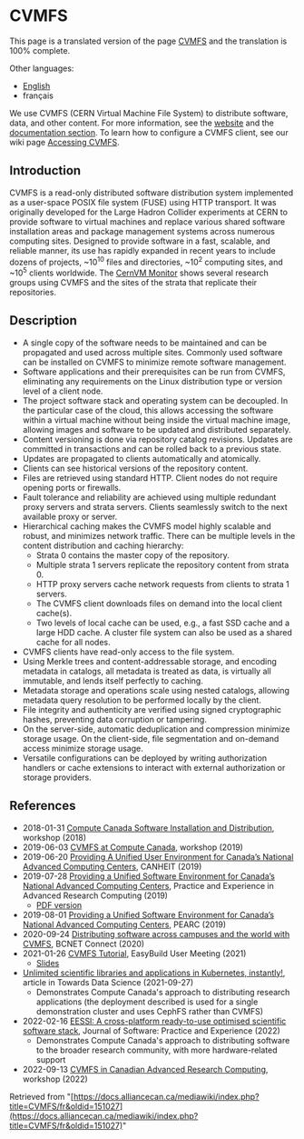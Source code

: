 # CVMFS

This page is a translated version of the page [CVMFS](https://docs.alliancecan.ca/mediawiki/index.php?title=CVMFS&oldid=151027) and the translation is 100% complete.

Other languages:

* [English](https://docs.alliancecan.ca/mediawiki/index.php?title=CVMFS&oldid=151027)
* français


We use CVMFS (CERN Virtual Machine File System) to distribute software, data, and other content. For more information, see the [website](https://cvmfs.readthedocs.io/en/latest/) and the [documentation section](https://cvmfs.readthedocs.io/en/latest/doc/). To learn how to configure a CVMFS client, see our wiki page [Accessing CVMFS](https://docs.alliancecan.ca/mediawiki/index.php?title=Acc%C3%A8s_%C3%A0_CVMFS&oldid=151026).


## Introduction

CVMFS is a read-only distributed software distribution system implemented as a user-space POSIX file system (FUSE) using HTTP transport. It was originally developed for the Large Hadron Collider experiments at CERN to provide software to virtual machines and replace various shared software installation areas and package management systems across numerous computing sites. Designed to provide software in a fast, scalable, and reliable manner, its use has rapidly expanded in recent years to include dozens of projects, ~10<sup>10</sup> files and directories, ~10<sup>2</sup> computing sites, and ~10<sup>5</sup> clients worldwide. The [CernVM Monitor](https://cernvm-monitor.web.cern.ch/) shows several research groups using CVMFS and the sites of the strata that replicate their repositories.


## Description

* A single copy of the software needs to be maintained and can be propagated and used across multiple sites. Commonly used software can be installed on CVMFS to minimize remote software management.
* Software applications and their prerequisites can be run from CVMFS, eliminating any requirements on the Linux distribution type or version level of a client node.
* The project software stack and operating system can be decoupled. In the particular case of the cloud, this allows accessing the software within a virtual machine without being inside the virtual machine image, allowing images and software to be updated and distributed separately.
* Content versioning is done via repository catalog revisions. Updates are committed in transactions and can be rolled back to a previous state.
* Updates are propagated to clients automatically and atomically.
* Clients can see historical versions of the repository content.
* Files are retrieved using standard HTTP. Client nodes do not require opening ports or firewalls.
* Fault tolerance and reliability are achieved using multiple redundant proxy servers and strata servers. Clients seamlessly switch to the next available proxy or server.
* Hierarchical caching makes the CVMFS model highly scalable and robust, and minimizes network traffic. There can be multiple levels in the content distribution and caching hierarchy:
    * Strata 0 contains the master copy of the repository.
    * Multiple strata 1 servers replicate the repository content from strata 0.
    * HTTP proxy servers cache network requests from clients to strata 1 servers.
    * The CVMFS client downloads files on demand into the local client cache(s).
    * Two levels of local cache can be used, e.g., a fast SSD cache and a large HDD cache. A cluster file system can also be used as a shared cache for all nodes.
* CVMFS clients have read-only access to the file system.
* Using Merkle trees and content-addressable storage, and encoding metadata in catalogs, all metadata is treated as data, is virtually all immutable, and lends itself perfectly to caching.
* Metadata storage and operations scale using nested catalogs, allowing metadata query resolution to be performed locally by the client.
* File integrity and authenticity are verified using signed cryptographic hashes, preventing data corruption or tampering.
* On the server-side, automatic deduplication and compression minimize storage usage. On the client-side, file segmentation and on-demand access minimize storage usage.
* Versatile configurations can be deployed by writing authorization handlers or cache extensions to interact with external authorization or storage providers.


## References

* 2018-01-31 [Compute Canada Software Installation and Distribution](https://www.computecanada.ca/), workshop (2018)
* 2019-06-03 [CVMFS at Compute Canada](https://www.computecanada.ca/), workshop (2019)
* 2019-06-20 [Providing A Unified User Environment for Canada’s National Advanced Computing Centers](https://www.canheit.ca/), CANHEIT (2019)
* 2019-07-28 [Providing a Unified Software Environment for Canada’s National Advanced Computing Centers](https://dl.acm.org/doi/10.1145/3341282.3341297), Practice and Experience in Advanced Research Computing (2019)
    * [PDF version](https://arxiv.org/pdf/1907.09269.pdf)
* 2019-08-01 [Providing a Unified Software Environment for Canada’s National Advanced Computing Centers](https://dl.acm.org/doi/10.1145/3367281.3370024), PEARC (2019)
* 2020-09-24 [Distributing software across campuses and the world with CVMFS](https://bcnet.ca/), BCNET Connect (2020)
* 2021-01-26 [CVMFS Tutorial](https://easybuild.readthedocs.io/en/latest/), EasyBuild User Meeting (2021)
    * [Slides](https://easybuild.readthedocs.io/en/latest/_static/presentations/2021-01-26-CVMFS-Tutorial.pdf)
* [Unlimited scientific libraries and applications in Kubernetes, instantly!](https://towardsdatascience.com/unlimited-scientific-libraries-and-applications-in-kubernetes-instantly-a7a60698667a), article in Towards Data Science (2021-09-27)
    * Demonstrates Compute Canada's approach to distributing research applications (the deployment described is used for a single demonstration cluster and uses CephFS rather than CVMFS)
* 2022-02-16 [EESSI: A cross-platform ready-to-use optimised scientific software stack](https://onlinelibrary.wiley.com/doi/full/10.1002/spe.3014), Journal of Software: Practice and Experience (2022)
    * Demonstrates Compute Canada's approach to distributing software to the broader research community, with more hardware-related support
* 2022-09-13 [CVMFS in Canadian Advanced Research Computing](https://www.computecanada.ca/), workshop (2022)


Retrieved from "[https://docs.alliancecan.ca/mediawiki/index.php?title=CVMFS/fr&oldid=151027](https://docs.alliancecan.ca/mediawiki/index.php?title=CVMFS/fr&oldid=151027)"
